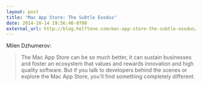 ```yaml
---
layout: post
title: "Mac App Store: The Subtle Exodus"
date: 2014-10-14 19:56:40-0700
external_url: http://blog.helftone.com/mac-app-store-the-subtle-exodus/
---
```


Milen Dzhumerov:

> The Mac App Store can be so much better, it can sustain businesses and foster an ecosystem that values and rewards innovation and high quality software. But if you talk to developers behind the scenes or explore the Mac App Store, you'll find something completely different.